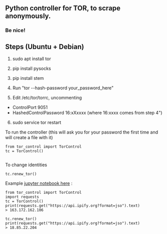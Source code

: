 ## Python controller for TOR, to scrape anonymously.
### Be nice!

## Steps (Ubuntu + Debian)

1. sudo apt install tor
2. pip install pysocks
3. pip install stem

4. Run "tor --hash-password your_password_here"
5. Edit /etc/tor/torrc, uncommenting 
- ControlPort 9051
- HashedControlPassword 16:xXxxxx (where 16:xxxx comes from step 4")

6. sudo service tor restart


To run the controller (this will ask you for your password the first time and will create a file with it)
```
from tor_control import TorControl
tc = TorControl()
    
```

To change identities
```
tc.renew_tor()
```

Example [jupyter notebook here](example_tor.ipynb) :
```
from tor_control import TorControl
import requests
tc = TorControl()
print(requests.get("https://api.ipify.org?format=jso").text)
> 163.172.162.106

tc.renew_tor()
print(requests.get("https://api.ipify.org?format=jso").text)
> 18.85.22.204
```
